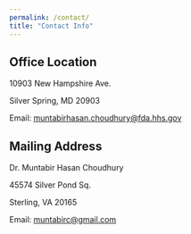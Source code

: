 ```yaml
---
permalink: /contact/
title: "Contact Info"
---
```


## Office Location

10903 New Hampshire Ave.

Silver Spring, MD 20903

Email: [muntabirhasan.choudhury@fda.hhs.gov](mailto:muntabirhasan.choudhury@fda.hhs.gov)

## Mailing Address

Dr. Muntabir Hasan Choudhury

45574 Silver Pond Sq.

Sterling, VA 20165

Email: [muntabirc@gmail.com](mailto:muntabirc@gmail.com)
